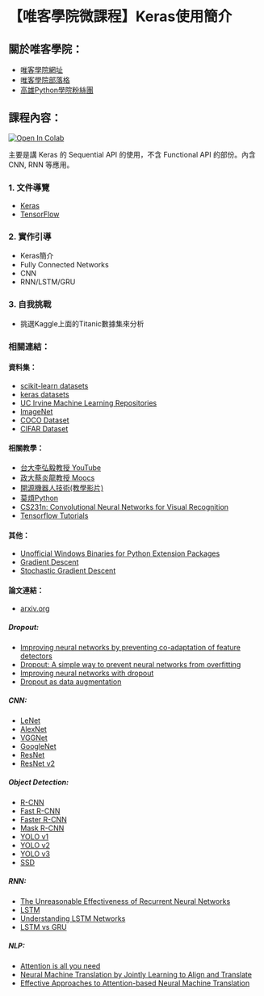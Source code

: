 # 【唯客學院微課程】Keras使用簡介

## 關於唯客學院：

* [唯客學院網址](https://www.victorgau.com)
* [唯客學院部落格](https://victorgau.com/blog/)
* [高雄Python學院粉絲團](https://www.facebook.com/KHPYAcademy/)

## 課程內容：

[![Open In Colab](https://colab.research.google.com/assets/colab-badge.svg)](https://colab.research.google.com/github/victorgau/khpy_keras_intro/)

主要是講 Keras 的 Sequential API 的使用，不含 Functional API 的部份。內含 CNN, RNN 等應用。

### 1. 文件導覽

* [Keras](https://keras.io/)
* [TensorFlow](https://www.tensorflow.org/)

### 2. 實作引導

* Keras簡介
* Fully Connected Networks
* CNN
* RNN/LSTM/GRU

### 3. 自我挑戰

* 挑選Kaggle上面的Titanic數據集來分析

### 相關連結：

#### 資料集：

* [scikit-learn datasets](https://scikit-learn.org/stable/datasets/index.html)
* [keras datasets](https://keras.io/api/datasets/)
* [UC Irvine Machine Learning Repositories](https://archive.ics.uci.edu/ml/index.php)
* [ImageNet](http://www.image-net.org/)
* [COCO Dataset](http://cocodataset.org/)
* [CIFAR Dataset](https://www.cs.toronto.edu/~kriz/cifar.html)

#### 相關教學：

* [台大李弘毅教授 YouTube](https://www.youtube.com/channel/UC2ggjtuuWvxrHHHiaDH1dlQ)
* [政大蔡炎龍教授 Moocs](http://moocs.nccu.edu.tw/course/172/intro)
* [開源機器人技術(教學影片)](https://tw.openrobot.org/dir/index?sn=1090)
* [莫煩Python](https://morvanzhou.github.io/)
* [CS231n: Convolutional Neural Networks for Visual Recognition](http://cs231n.stanford.edu/)
* [Tensorflow Tutorials](https://github.com/Hvass-Labs/TensorFlow-Tutorials)

#### 其他：

* [Unofficial Windows Binaries for Python Extension Packages](https://www.lfd.uci.edu/~gohlke/pythonlibs/)
* [Gradient Descent](https://en.wikipedia.org/wiki/Gradient_descent)
* [Stochastic Gradient Descent](https://en.wikipedia.org/wiki/Stochastic_gradient_descent)

#### 論文連結：

* [arxiv.org](https://arxiv.org/)

##### Dropout:

* [Improving neural networks by preventing co-adaptation of feature detectors](https://arxiv.org/abs/1207.0580)
* [Dropout: A simple way to prevent neural networks from overfitting](https://www.cs.toronto.edu/~hinton/absps/JMLRdropout.pdf)
* [Improving neural networks with dropout](http://www.cs.toronto.edu/~nitish/msc_thesis.pdf)
* [Dropout as data augmentation](https://arxiv.org/abs/1506.08700)

##### CNN:

* [LeNet](http://vision.stanford.edu/cs598_spring07/papers/Lecun98.pdf)
* [AlexNet](https://papers.nips.cc/paper/4824-imagenet-classification-with-deep-convolutional-neural-networks.pdf)
* [VGGNet](https://arxiv.org/pdf/1409.1556.pdf)
* [GoogleNet](https://arxiv.org/pdf/1409.4842.pdf)
* [ResNet](https://arxiv.org/pdf/1512.03385.pdf)
* [ResNet v2](https://arxiv.org/pdf/1603.05027.pdf)

##### Object Detection: 

* [R-CNN](https://arxiv.org/abs/1311.2524)
* [Fast R-CNN](https://arxiv.org/abs/1504.08083)
* [Faster R-CNN](https://arxiv.org/abs/1506.01497)
* [Mask R-CNN](https://arxiv.org/abs/1703.06870)
* [YOLO v1](https://arxiv.org/abs/1506.02640)
* [YOLO v2](https://arxiv.org/abs/1612.08242v1)
* [YOLO v3](https://arxiv.org/abs/1804.02767)
* [SSD](https://arxiv.org/abs/1512.02325)

##### RNN:

* [The Unreasonable Effectiveness of Recurrent Neural Networks](http://karpathy.github.io/2015/05/21/rnn-effectiveness/)
* [LSTM](https://arxiv.org/pdf/1402.1128.pdf)
* [Understanding LSTM Networks](http://colah.github.io/posts/2015-08-Understanding-LSTMs/)
* [LSTM vs GRU](https://arxiv.org/pdf/1412.3555.pdf)

##### NLP:

* [Attention is all you need](https://arxiv.org/pdf/1706.03762.pdf)
* [Neural Machine Translation by Jointly Learning to Align and Translate](https://arxiv.org/abs/1409.0473)
* [Effective Approaches to Attention-based Neural Machine Translation](https://arxiv.org/abs/1508.04025)
